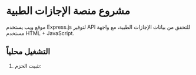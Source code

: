 # مشروع منصة الإجازات الطبية

موقع ويب يستخدم Express.js لتوفير API للتحقق من بيانات الإجازات الطبية، مع واجهة مستخدم HTML + JavaScript.

## التشغيل محلياً

1. تثبيت الحزم:  
